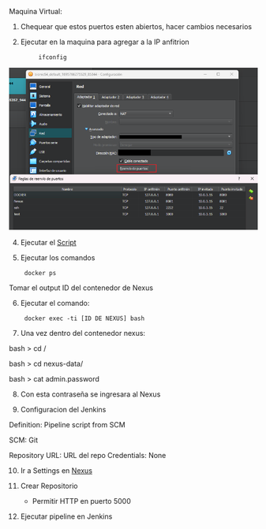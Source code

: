Maquina Virtual: 

1. Chequear que estos puertos esten abiertos, hacer cambios necesarios
2. Ejecutar en la maquina para agregar a la IP anfitrion

            ifconfig

![Alt text](image.png)


4. Ejecutar el [Script](./setUp.sh)

5. Ejecutar los comandos
    
        docker ps

Tomar el output ID del contenedor de Nexus

6. Ejecutar el comando:

        docker exec -ti [ID DE NEXUS] bash

7. Una vez dentro del contenedor nexus:

bash > cd / 

bash > cd nexus-data/

bash > cat admin.password

8. Con esta contraseña se ingresara al Nexus 

9. Configuracion del Jenkins

Definition:
Pipeline script from SCM

SCM: Git

Repository URL: URL del repo
Credentials: None

10. Ir a Settings en [Nexus](http:localhost/8081)

11. Crear Repositorio
    - Permitir HTTP en puerto 5000


12. Ejecutar pipeline en Jenkins
